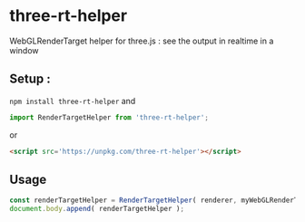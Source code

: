 # three-rt-helper
WebGLRenderTarget helper for three.js : see the output in realtime in a window

## Setup :

`npm install three-rt-helper`
and
```js
import RenderTargetHelper from 'three-rt-helper';
```

or

```html
<script src='https://unpkg.com/three-rt-helper'></script>
```

## Usage

```js
const renderTargetHelper = RenderTargetHelper( renderer, myWebGLRenderTarget );
document.body.append( renderTargetHelper );
```
